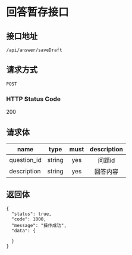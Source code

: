 # 回答暂存接口

## 接口地址

`/api/answer/saveDraft`

## 请求方式

`POST`

### HTTP Status Code

200

## 请求体

| name     | type     | must     | description |
|----------|:--------:|:--------:|:--------:|
| question_id | string   | yes   | 问题id |
| description   | string   | yes      | 回答内容 |


## 返回体

```json5
{
  "status": true,
  "code": 1000,
  "message": "操作成功",
  "data": {
    
  }
}
``` 
